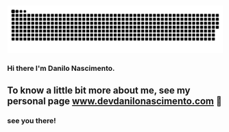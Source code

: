 ![Snack](https://github.com/danilodanilo1/danilodanilo1/blob/main/github-user-contribution%20(1).svg)

### Hi there I'm Danilo Nascimento.
## To know a little bit more about me, see my personal page www.devdanilonascimento.com 👋
### see you there! 

<!--
**danilodanilo1/danilodanilo1** is a ✨ _special_ ✨ repository because its `README.md` (this file) appears on your GitHub profile.

Here are some ideas to get you started:

- 🔭 I’m currently working on ...
- 🌱 I’m currently learning ...
- 👯 I’m looking to collaborate on ...
- 🤔 I’m looking for help with ...
- 💬 Ask me about ...
- 📫 How to reach me: ...
- 😄 Pronouns: ...
- ⚡ Fun fact: ...
-->
